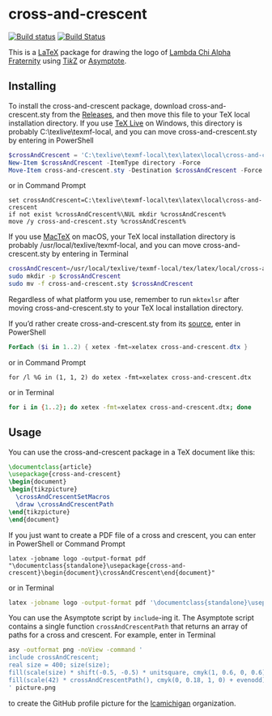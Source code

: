 # cross-and-crescent

[![Build status](https://ci.appveyor.com/api/projects/status/ad0eshengay90ivq?svg=true)](https://ci.appveyor.com/project/lcamichigan/cross-and-crescent)
[![Build Status](https://travis-ci.org/lcamichigan/cross-and-crescent.svg?branch=master)](https://travis-ci.org/lcamichigan/cross-and-crescent)

This is a [LaTeX](https://www.latex-project.org) package for drawing the logo of
[Lambda Chi Alpha Fraternity](https://www.lambdachi.org) using
[Ti*k*Z](https://www.ctan.org/pkg/pgf) or
[Asymptote](http://asymptote.sourceforge.net).

## Installing

To install the cross-and-crescent package, download cross-and-crescent.sty from
the [Releases](https://github.com/lcamichigan/cross-and-crescent/releases), and
then move this file to your TeX local installation directory. If you use
[TeX Live](https://www.tug.org/texlive/) on Windows, this directory is probably
C:\texlive\texmf-local, and you can move cross-and-crescent.sty by entering in
PowerShell

```powershell
$crossAndCrescent = 'C:\texlive\texmf-local\tex\latex\local\cross-and-crescent'
New-Item $crossAndCrescent -ItemType directory -Force
Move-Item cross-and-crescent.sty -Destination $crossAndCrescent -Force
```

or in Command Prompt

```batch
set crossAndCrescent=C:\texlive\texmf-local\tex\latex\local\cross-and-crescent
if not exist %crossAndCrescent%\NUL mkdir %crossAndCrescent%
move /y cross-and-crescent.sty %crossAndCrescent%
```

If you use [MacTeX](https://www.tug.org/mactex/) on macOS, your TeX local
installation directory is probably /usr/local/texlive/texmf-local, and you can
move cross-and-crescent.sty by entering in Terminal

```sh
crossAndCrescent=/usr/local/texlive/texmf-local/tex/latex/local/cross-and-crescent
sudo mkdir -p $crossAndCrescent
sudo mv -f cross-and-crescent.sty $crossAndCrescent
```

Regardless of what platform you use, remember to run `mktexlsr` after moving
cross-and-crescent.sty to your TeX local installation directory.

If you’d rather create cross-and-crescent.sty from its
[source](cross-and-crescent.dtx), enter in PowerShell

```powershell
ForEach ($i in 1..2) { xetex -fmt=xelatex cross-and-crescent.dtx }
```

or in Command Prompt

```batch
for /l %G in (1, 1, 2) do xetex -fmt=xelatex cross-and-crescent.dtx
```

or in Terminal

```sh
for i in {1..2}; do xetex -fmt=xelatex cross-and-crescent.dtx; done
```

## Usage

You can use the cross-and-crescent package in a TeX document like this:

```tex
\documentclass{article}
\usepackage{cross-and-crescent}
\begin{document}
\begin{tikzpicture}
  \crossAndCrescentSetMacros
  \draw \crossAndCrescentPath
\end{tikzpicture}
\end{document}
```

If you just want to create a PDF file of a cross and crescent, you can enter in
PowerShell or Command Prompt

```batch
latex -jobname logo -output-format pdf "\documentclass{standalone}\usepackage{cross-and-crescent}\begin{document}\crossAndCrescent\end{document}"
```

or in Terminal

```sh
latex -jobname logo -output-format pdf '\documentclass{standalone}\usepackage{cross-and-crescent}\begin{document}\crossAndCrescent\end{document}'
```

You can use the Asymptote script by `include`-ing it. The Asymptote script
contains a single function `crossAndCrescentPath` that returns an array of paths
for a cross and crescent. For example, enter in Terminal

```sh
asy -outformat png -noView -command '
include crossAndCrescent;
real size = 400; size(size);
fill(scale(size) * shift(-0.5, -0.5) * unitsquare, cmyk(1, 0.6, 0, 0.6));
fill(scale(42) * crossAndCrescentPath(), cmyk(0, 0.18, 1, 0) + evenodd);
' picture.png
```

to create the GitHub profile picture for the
[lcamichigan](https://github.com/lcamichigan) organization.
